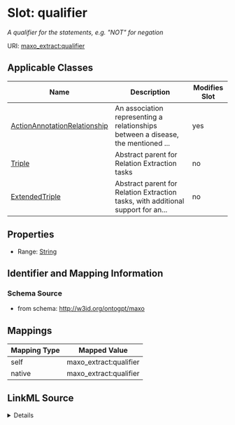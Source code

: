 

# Slot: qualifier


_A qualifier for the statements, e.g. "NOT" for negation_



URI: [maxo_extract:qualifier](http://w3id.org/ontogpt/maxoqualifier)



<!-- no inheritance hierarchy -->





## Applicable Classes

| Name | Description | Modifies Slot |
| --- | --- | --- |
| [ActionAnnotationRelationship](ActionAnnotationRelationship.md) | An association representing a relationships between a disease, the mentioned ... |  yes  |
| [Triple](Triple.md) | Abstract parent for Relation Extraction tasks |  no  |
| [ExtendedTriple](ExtendedTriple.md) | Abstract parent for Relation Extraction tasks, with additional support for an... |  no  |







## Properties

* Range: [String](String.md)





## Identifier and Mapping Information







### Schema Source


* from schema: http://w3id.org/ontogpt/maxo




## Mappings

| Mapping Type | Mapped Value |
| ---  | ---  |
| self | maxo_extract:qualifier |
| native | maxo_extract:qualifier |




## LinkML Source

<details>
```yaml
name: qualifier
description: A qualifier for the statements, e.g. "NOT" for negation
from_schema: http://w3id.org/ontogpt/maxo
rank: 1000
alias: qualifier
owner: Triple
domain_of:
- Triple
range: string

```
</details>